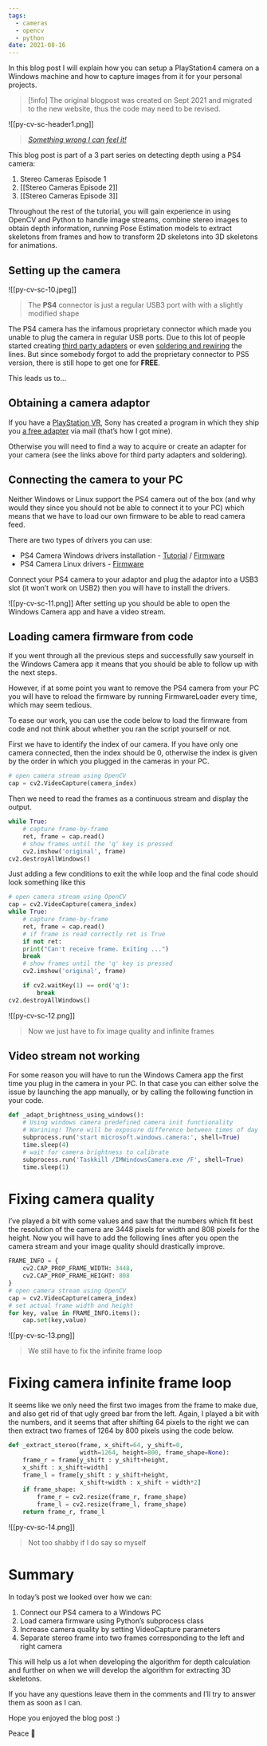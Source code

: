 ```yaml
---
tags:
  - cameras
  - opencv
  - python
date: 2021-08-16
---
```

In this blog post I will explain how you can setup a PlayStation4 camera on a Windows machine and how to capture images from it for your personal projects. 

> [!info] The original blogpost was created on Sept 2021 and migrated to the new website, thus the code may need to be revised.

![[py-cv-sc-header1.png]]

> [_Something wrong I can feel it!_](https://www.youtube.com/watch?v=N5gFVSdot48&ab_channel=DhimasEkaKushayandi)

This blog post is part of a 3 part series on detecting depth using a PS4 camera:

1. Stereo Cameras Episode 1
2. [[Stereo Cameras Episode 2]]
3. [[Stereo Cameras Episode 3]]

Throughout the rest of the tutorial, you will gain experience in using OpenCV and Python to handle image streams, combine stereo images to obtain depth information, running Pose Estimation models to extract skeletons from frames and how to transform 2D skeletons into 3D skeletons for animations.

## Setting up the camera

![[py-cv-sc-10.jpeg]]

> The **PS4** connector is just a regular USB3 port with with a slightly modified shape

The PS4 camera has the infamous proprietary connector which made you unable to plug the camera in regular USB ports. Due to this lot of people started creating [third party adapters](https://www.zhilingnetmail.xyz/ProductDetail.aspx?iid=81598222&pr=57.99) or even [soldering and rewiring](https://www.reddit.com/r/PSVRHack/comments/b7bxct/ps4_camera_hack_question/) the lines. But since somebody forgot to add the proprietary connector to PS5 version, there is still hope to get one for **FREE**.

This leads us to...
## Obtaining a camera adaptor

If you have a [PlayStation VR](https://www.amazon.com/PlayStation-VR-Marvels-Iron-Bundle-4/dp/B08CD34NZH/ref=sr_1_3?dchild=1&keywords=ps4%20vr&qid=1630992051&sr=8-3), Sony has created a program in which they ship you [a free adapter](https://camera-adaptor.support.playstation.com/en-gb) via mail (that’s how I got mine).

Otherwise you will need to find a way to acquire or create an adapter for your camera (see the links above for third party adapters and soldering).
## Connecting the camera to your PC

Neither Windows or Linux support the PS4 camera out of the box (and why would they since you should not be able to connect it to your PC) which means that we have to load our own firmware to be able to read camera feed.

There are two types of drivers you can use:
- PS4 Camera Windows drivers installation - [Tutorial](https://www.youtube.com/watch?v=xl7DQdApEW4&ab_channel=Hackinside) / [Firmware](https://github.com/2BytesGoat/ps4-camera/tree/master/dependencies/PS4-CAMERA-DRIVERS-master)
- PS4 Camera Linux drivers - [Firmware](https://github.com/sieuwe1/PS4-eye-camera-for-linux-with-python-and-OpenCV/tree/main/Firmware_loader)

Connect your PS4 camera to your adaptor and plug the adaptor into a USB3 slot (it won’t work on USB2) then you will have to install the drivers.

![[py-cv-sc-11.png]]
After setting up you should be able to open the Windows Camera app and have a video stream.

## Loading camera firmware from code

If you went through all the previous steps and successfully saw yourself in the Windows Camera app it means that you should be able to follow up with the next steps.

However, if at some point you want to remove the PS4 camera from your PC you will have to reload the firmware by running FirmwareLoader every time, which may seem tedious.  

To ease our work, you can use the code below to load the firmware from code and not think about whether you ran the script yourself or not.

First we have to identify the index of our camera. If you have only one camera connected, then the index should be 0, otherwise the index is given by the order in which you plugged in the cameras in your PC.

```python
# open camera stream using OpenCV
cap = cv2.VideoCapture(camera_index)
```

Then we need to read the frames as a continuous stream and display the output.

```python
while True:
    # capture frame-by-frame
    ret, frame = cap.read()
    # show frames until the 'q' key is pressed
    cv2.imshow('original', frame)
cv2.destroyAllWindows()
```

Just adding a few conditions to exit the while loop and the final code should look something like this

```python
# open camera stream using OpenCV
cap = cv2.VideoCapture(camera_index)
while True:
    # capture frame-by-frame
    ret, frame = cap.read()
    # if frame is read correctly ret is True
    if not ret:
    print("Can't receive frame. Exiting ...")
    break
    # show frames until the 'q' key is pressed
    cv2.imshow('original', frame)

    if cv2.waitKey(1) == ord('q'):
        break
cv2.destroyAllWindows()
```

![[py-cv-sc-12.png]]
> Now we just have to fix image quality and infinite frames

## Video stream not working

For some reason you will have to run the Windows Camera app the first time you plug in the camera in your PC. In that case you can either solve the issue by launching the app manually, or by calling the following function in your code.

```python
def _adapt_brightness_using_windows():
    # Using windows camera predefined camera init functionality
    # Warining! There will be exposure difference between times of day
    subprocess.run('start microsoft.windows.camera:', shell=True)
    time.sleep(4)
    # wait for camera brightness to calibrate
    subprocess.run('Taskkill /IMWindowsCamera.exe /F', shell=True)
    time.sleep(1)
```

# Fixing camera quality

I’ve played a bit with some values and saw that the numbers which fit best the resolution of the camera are 3448 pixels for width and 808 pixels for the height. Now you will have to add the following lines after you open the camera stream and your image quality should drastically improve.

```python
FRAME_INFO = {
    cv2.CAP_PROP_FRAME_WIDTH: 3448,
    cv2.CAP_PROP_FRAME_HEIGHT: 808
}
# open camera stream using OpenCV
cap = cv2.VideoCapture(camera_index)
# set actual frame width and height
for key, value in FRAME_INFO.items():
    cap.set(key,value)
```

![[py-cv-sc-13.png]]
> We still have to fix the infinite frame loop

# Fixing camera infinite frame loop

It seems like we only need the first two images from the frame to make due, and also get rid of that ugly greed bar from the left. Again, I played a bit with the numbers, and it seems that after shifting 64 pixels to the right we can then extract two frames of 1264 by 800 pixels using the code below.

```python
def _extract_stereo(frame, x_shift=64, y_shift=0, 
                    width=1264, height=800, frame_shape=None):
    frame_r = frame[y_shift : y_shift+height,
    x_shift : x_shift+width]
    frame_l = frame[y_shift : y_shift+height,
                    x_shift+width : x_shift + width*2]
    if frame_shape:
        frame_r = cv2.resize(frame_r, frame_shape)
        frame_l = cv2.resize(frame_l, frame_shape)
    return frame_r, frame_l
```

![[py-cv-sc-14.png]]
> Not too shabby if I do say so myself

# Summary

In today’s post we looked over how we can:

1. Connect our PS4 camera to a Windows PC
2. Load camera firmware using Python’s subprocess class
3. Increase camera quality by setting VideoCapture parameters
4. Separate stereo frame into two frames corresponding to the left and right camera

This will help us a lot when developing the algorithm for depth calculation and further on when we will develop the algorithm for extracting 3D skeletons.

If you have any questions leave them in the comments and I’ll try to answer them as soon as I can.

Hope you enjoyed the blog post :)

Peace 🐐